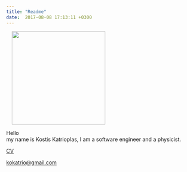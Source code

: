 ```yaml
---
title: "Readme"
date:  2017-08-08 17:13:11 +0300
---
```


<img width="250px;" style="margin-left:15px;" src="/img/me2.jpg">

Hello  
my name is Kostis Katrioplas, I am a software engineer and a physicist.

[CV](/docs/kkatriocv.pdf)

<div>
  <a href="mailto:kokatrio@gmail.com">kokatrio@gmail.com</a>
</div>

<div>

  <a href="https://twitter.com/bitonic5000" title="Twitter"><i class="fa fa-twitter fa-2x" aria-hidden="true"></i></a>

  <a href="https://github.com/kkatrio" title="GitHub"><i class="fa fa-github fa-2x" aria-hidden="true"></i></a>

  <a href="mailto:kokatrio@gmail.com" title="Email"><i class="fa fa-envelope fa-2x" aria-hidden="true"></i></a>

</div>
